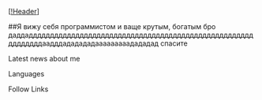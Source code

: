 [[!Header](https://i.pinimg.com/originals/58/a8/64/58a864b7679ab6de05f432c040ca6464.jpg)]

##Я вижу себя программистом и ваще крутым, богатым бро
даддадддддддддддддддддддддддддддддддддддддддддддддддддддддддддддддаадддададададааааааааадададад
спасите

Latest news about me

Languages

Follow Links
